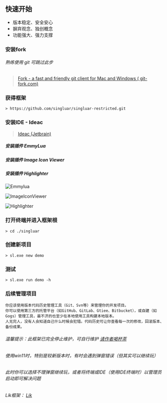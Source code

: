## 快速开始

* 版本稳定、安全安心
* 摒弃观念、独创概念
* 功能强大、强力支撑

### 安装fork

###### 熟练使用 git 可跳过此步

> <a target="_blank" href="https://www.git-fork.com">Fork - a fast and friendly git client for Mac and Windows (
> git-fork.com)</a>
>

### 获得框架

```text
> https://github.com/singluar/singluar-restricted.git
```

### 安装IDE - Ideac

> <a target="_blank" href="https://www.jetbrains.com/idea/download/#section=windows">Ideac (Jetbrain)</a>

##### 安装插件 EmmyLua

##### 安装插件 Image Icon Viewer

##### 安装插件 Highlighter

![Emmylua](/assets/emmylua.png)

![ImageIconViewer](/assets/imageIconViewer.png)

![Highlighter](/assets/colorHighlighter.png)

### 打开终端并进入框架根

```
> cd ./singluar
```

### 创建新项目

```
> sl.exe new demo
```

### 测试

```
> sl.exe run demo -h
```

### 后续管理项目

```text
你应该使用版本代码历史管理工具（Git、Svn等）来管理你的开发项目。
你可以使用第三方的托管平台（如GitHub、GitLab、Gtiee、Bitbucket），或自建（如Gogs）管理工具，最不济的也至少在本地使用工具构建本地版本。
人无完人，没有人会知道自己什么时候会犯错。代码历史可让你查看每一次的修改，回滚版本、备份成果。
```

###### 温馨提示：此框架已完全停止维护，可自行维护 <a target="_blank" href="https://afdian.net/a/hunzsig">请作者喝杯茶</a>

###### 使用win11时，特别是较新版本时，有时会遇到弹窗错误（但其实可以继续玩）

###### 此时你可以选择不理弹窗继续玩，或者将终端或IDE（使用IDE终端时）以管理员启动即可解决问题

###### Lik框架： <a target="_blank" href="https://lik.hunzsig.com">Lik</a>
